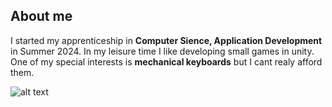 ## About me
I started my apprenticeship in **Computer Sience, Application Development** in Summer 2024.
In my leisure time I like developing small games in unity.
One of my special interests is **mechanical keyboards** but I cant realy afford them.

![alt text](https://cdn.7tv.app/emote/60ae4a875d3fdae583c64313/4x.webp)
